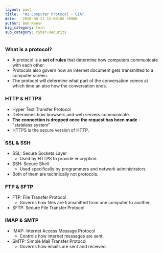 ```yaml
---
layout: post
title:  "#2 Computer Protocol - CIA"
date:   2020-08-22 12:00:00 +0900
author: Ben Kweon
big_category: tech
sub_category: cyber-security
---
```


### What is a protocol?

- A protocol is a **set of rules** that determine how computers communicate with each other.
- Protocols also govern how an internet document gets transmitted to a computer screen.
- The protocol will determine what part of the conversation comes at which time an also how the conversation ends.

### HTTP & HTTPS

- Hyper Text Transfer Protocol
- Determines how browsers and web servers communicate.
- **The connection is dropped once the request has been made** - "stateless system"
- HTTPS is the secure version of HTTP.

### SSL & SSH

- SSL: Secure Sockets Layer
  - Used by HTTPS to provide encryption.
- SSH: Secure Shell
  - Used specifically by programmers and network administrators.
- Both of them are technically not protocols.

### FTP & SFTP

- FTP: File Transfer Protocol
  - Governs how files are transmitted from one computer to another.
- SFTP: Secure File Transfer Protocol

### IMAP & SMTP

- IMAP: Internet Access Message Protocol
  - Controls how internet messages are sent.
- SMTP: Simple Mail Transfer Protocol
  - Governs how emails are sent and received.
